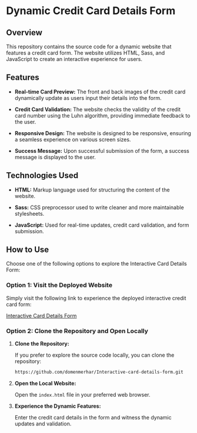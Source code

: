 # Dynamic Credit Card Details Form

## Overview

This repository contains the source code for a dynamic website that features a credit card form. The website utilizes HTML, Sass, and JavaScript to create an interactive experience for users.

## Features

- **Real-time Card Preview:** The front and back images of the credit card dynamically update as users input their details into the form.

- **Credit Card Validation:** The website checks the validity of the credit card number using the Luhn algorithm, providing immediate feedback to the user.

- **Responsive Design:** The website is designed to be responsive, ensuring a seamless experience on various screen sizes.

- **Success Message:** Upon successful submission of the form, a success message is displayed to the user.

## Technologies Used

- **HTML:** Markup language used for structuring the content of the website.

- **Sass:** CSS preprocessor used to write cleaner and more maintainable stylesheets.

- **JavaScript:** Used for real-time updates, credit card validation, and form submission.

## How to Use

Choose one of the following options to explore the Interactive Card Details Form:

### Option 1: Visit the Deployed Website

Simply visit the following link to experience the deployed interactive credit card form:

[Interactive Card Details Form](https://domenmerhar.github.io/Interactive-card-details-form/)

### Option 2: Clone the Repository and Open Locally

1. **Clone the Repository:**

    If you prefer to explore the source code locally, you can clone the repository:

    ```bash
    https://github.com/domenmerhar/Interactive-card-details-form.git
    ```

2. **Open the Local Website:**

   Open the `index.html` file in your preferred web browser.

3. **Experience the Dynamic Features:**

   Enter the credit card details in the form and witness the dynamic updates and validation.

